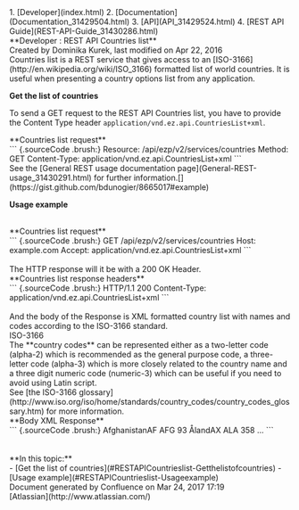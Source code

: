 <div id="page">
<div id="main" class="aui-page-panel">
<div id="main-header">
<div id="breadcrumb-section">
1.  [Developer](index.html)
2.  [Documentation](Documentation_31429504.html)
3.  [API](API_31429524.html)
4.  [REST API Guide](REST-API-Guide_31430286.html)

</div>
**Developer : REST API Countries list**

</div>
<div id="content" class="view">
<div class="page-metadata">
Created by Dominika Kurek, last modified on Apr 22, 2016

</div>
<div id="main-content" class="wiki-content group">
<div class="contentLayout2">
<div class="columnLayout two-right-sidebar"
data-layout="two-right-sidebar">
<div class="cell normal" data-type="normal">
<div class="innerCell">
Countries list is a REST service that gives access to an
[ISO-3166](http://en.wikipedia.org/wiki/ISO_3166) formatted list of
world countries. It is useful when presenting a country options list
from any application.

**Get the list of countries**

To send a GET request to the REST API Countries list, you have to
provide the Content Type header
`application/vnd.ez.api.CountriesList+xml`.

<div class="code panel pdl" style="border-width: 1px;">
<div class="codeHeader panelHeader pdl"
style="border-bottom-width: 1px;">
**Countries list request**

</div>
<div class="codeContent panelContent pdl">
``` {.sourceCode .brush:}
Resource: /api/ezp/v2/services/countries
Method: GET
Content-Type: application/vnd.ez.api.CountriesList+xml
```

</div>
</div>
See the [General REST usage documentation
page](General-REST-usage_31430291.html) for further
information.[](https://gist.github.com/bdunogier/8665017#example)

**Usage example**

<div class="highlight highlight-http">
 

<div class="code panel pdl" style="border-width: 1px;">
<div class="codeHeader panelHeader pdl"
style="border-bottom-width: 1px;">
**Countries list request**

</div>
<div class="codeContent panelContent pdl">
``` {.sourceCode .brush:}
GET /api/ezp/v2/services/countries 
Host: example.com 
Accept: application/vnd.ez.api.CountriesList+xml
```

</div>
</div>
 

</div>
<div class="highlight highlight-http">
The HTTP response will it be with a 200 OK Header.

<div class="code panel pdl" style="border-width: 1px;">
<div class="codeHeader panelHeader pdl"
style="border-bottom-width: 1px;">
**Countries list response headers**

</div>
<div class="codeContent panelContent pdl">
``` {.sourceCode .brush:}
HTTP/1.1 200 
Content-Type: application/vnd.ez.api.CountriesList+xml
```

</div>
</div>
 

</div>
<div class="highlight highlight-xml">
And the body of the Response is XML formatted country list with names
and codes according to the ISO-3166 standard. 

<div
class="confluence-information-macro confluence-information-macro-information">
ISO-3166

<div class="confluence-information-macro-body">
The **country codes** can be represented either as a two-letter code
(alpha-2) which is recommended as the general purpose code, a
three-letter code (alpha-3) which is more closely related to the country
name and a three digit numeric code (numeric-3) which can be useful if
you need to avoid using Latin script.

</div>
</div>
See [the ISO-3166
glossary](http://www.iso.org/iso/home/standards/country_codes/country_codes_glossary.htm)
for more information.  

<div class="code panel pdl" style="border-width: 1px;">
<div class="codeHeader panelHeader pdl"
style="border-bottom-width: 1px;">
**Body XML Response**

</div>
<div class="codeContent panelContent pdl">
``` {.sourceCode .brush:}
<CountriesList>
  <Country id="AF">
    <name>Afghanistan</name
    <alpha2>AF</alpha2>
    <alpha3>AFG</alpha3>
    <idc>93</idc>
  </Country>
  <Country id="AX">
    <name>Åland</name
    <alpha2>AX</alpha2>
    <alpha3>ALA</alpha3>
    <idc>358</idc>
  </Country>
  ...
</CountriesList>
```

</div>
</div>
 

</div>
 

</div>
</div>
<div class="cell aside" data-type="aside">
<div class="innerCell">
**In this topic:**

<div class="toc-macro rbtoc1490375989076">
-   [Get the list of
    countries](#RESTAPICountrieslist-Getthelistofcountries)
    -   [Usage example](#RESTAPICountrieslist-Usageexample)

</div>
</div>
</div>
</div>
</div>
</div>
</div>
</div>
<div id="footer" role="contentinfo">
<div class="section footer-body">
Document generated by Confluence on Mar 24, 2017 17:19

<div id="footer-logo">
[Atlassian](http://www.atlassian.com/)

</div>
</div>
</div>
</div>

